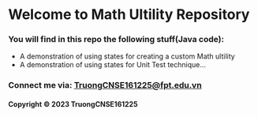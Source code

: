 # Welcome to Math Ultility Repository

### You will find in this repo the following stuff(Java code):
* A demonstration of using states for creating a custom Math ultility
* A demonstration of using states for Unit Test technique...

### Connect me via: TruongCNSE161225@fpt.edu.vn

#### Copyright &#169; 2023 TruongCNSE161225